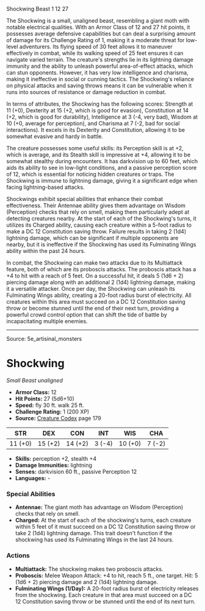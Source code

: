 <MonsterName/>Shockwing</MonsterName>
<CreatureType/>Beast</CreatureType>
<CR/>1</CR>
<AC/>12</AC>
<HP/>27</HP>
<summary>The Shockwing is a small, unaligned beast, resembling a giant moth with notable electrical qualities. With an Armor Class of 12 and 27 hit points, it possesses average defensive capabilities but can deal a surprising amount of damage for its Challenge Rating of 1, making it a moderate threat for low-level adventurers. Its flying speed of 30 feet allows it to maneuver effectively in combat, while its walking speed of 25 feet ensures it can navigate varied terrain. The creature's strengths lie in its lightning damage immunity and the ability to unleash powerful area-of-effect attacks, which can stun opponents. However, it has very low intelligence and charisma, making it ineffective in social or cunning tactics. The Shockwing's reliance on physical attacks and saving throws means it can be vulnerable when it runs into sources of resistance or damage reduction in combat.</summary>

<detail>

In terms of attributes, the Shockwing has the following scores: Strength at 11 (+0), Dexterity at 15 (+2, which is good for evasion), Constitution at 14 (+2, which is good for durability), Intelligence at 3 (-4, very bad), Wisdom at 10 (+0, average for perception), and Charisma at 7 (-2, bad for social interactions). It excels in its Dexterity and Constitution, allowing it to be somewhat evasive and hardy in battle.

The creature possesses some useful skills: its Perception skill is at +2, which is average, and its Stealth skill is impressive at +4, allowing it to be somewhat stealthy during encounters. It has darkvision up to 60 feet, which aids its ability to see in low-light conditions, and a passive perception score of 12, which is essential for noticing hidden creatures or traps. The Shockwing is immune to lightning damage, giving it a significant edge when facing lightning-based attacks.

Shockwings exhibit special abilities that enhance their combat effectiveness. Their Antennae ability gives them advantage on Wisdom (Perception) checks that rely on smell, making them particularly adept at detecting creatures nearby. At the start of each of the Shockwing's turns, it utilizes its Charged ability, causing each creature within a 5-foot radius to make a DC 12 Constitution saving throw. Failure results in taking 2 (1d4) lightning damage, which can be significant if multiple opponents are nearby, but it is ineffective if the Shockwing has used its Fulminating Wings ability within the past 24 hours.

In combat, the Shockwing can make two attacks due to its Multiattack feature, both of which are its proboscis attacks. The proboscis attack has a +4 to hit with a reach of 5 feet. On a successful hit, it deals 5 (1d6 + 2) piercing damage along with an additional 2 (1d4) lightning damage, making it a versatile attacker. Once per day, the Shockwing can unleash its Fulminating Wings ability, creating a 20-foot radius burst of electricity. All creatures within this area must succeed on a DC 12 Constitution saving throw or become stunned until the end of their next turn, providing a powerful crowd control option that can shift the tide of battle by incapacitating multiple enemies.</detail>



---

Source: 5e_artisinal_monsters

# Shockwing

*Small* *Beast* *unaligned*

- **Armor Class:** 12
- **Hit Points:** 27 (5d6+10)
- **Speed:** fly 30 ft. walk 25 ft.
- **Challenge Rating:** 1 (200 XP)
- **Source:** [Creature Codex](https://koboldpress.com/kpstore/product/creature-codex-for-5th-edition-dnd) page 179

| STR | DEX | CON | INT | WIS | CHA |
| --- | --- | --- | --- | --- | --- |
| 11 (+0) | 15 (+2) | 14 (+2) | 3 (-4) | 10 (+0) | 7 (-2) |

- **Skills:** perception +2, stealth +4
- **Damage Immunities:** lightning
- **Senses:** darkvision 60 ft., passive Perception 12
- **Languages:** -

### Special Abilities

- **Antennae:** The giant moth has advantage on Wisdom (Perception) checks that rely on smell.
- **Charged:** At the start of each of the shockwing's turns, each creature within 5 feet of it must succeed on a DC 12 Constitution saving throw or take 2 (1d4) lightning damage. This trait doesn't function if the shockwing has used its Fulminating Wings in the last 24 hours.

### Actions

- **Multiattack:** The shockwing makes two proboscis attacks.
- **Proboscis:** Melee Weapon Attack: +4 to hit, reach 5 ft., one target. Hit: 5 (1d6 + 2) piercing damage and 2 (1d4) lightning damage.
- **Fulminating Wings (1/Day):** A 20-foot radius burst of electricity releases from the shockwing. Each creature in that area must succeed on a DC 12 Constitution saving throw or be stunned until the end of its next turn.




